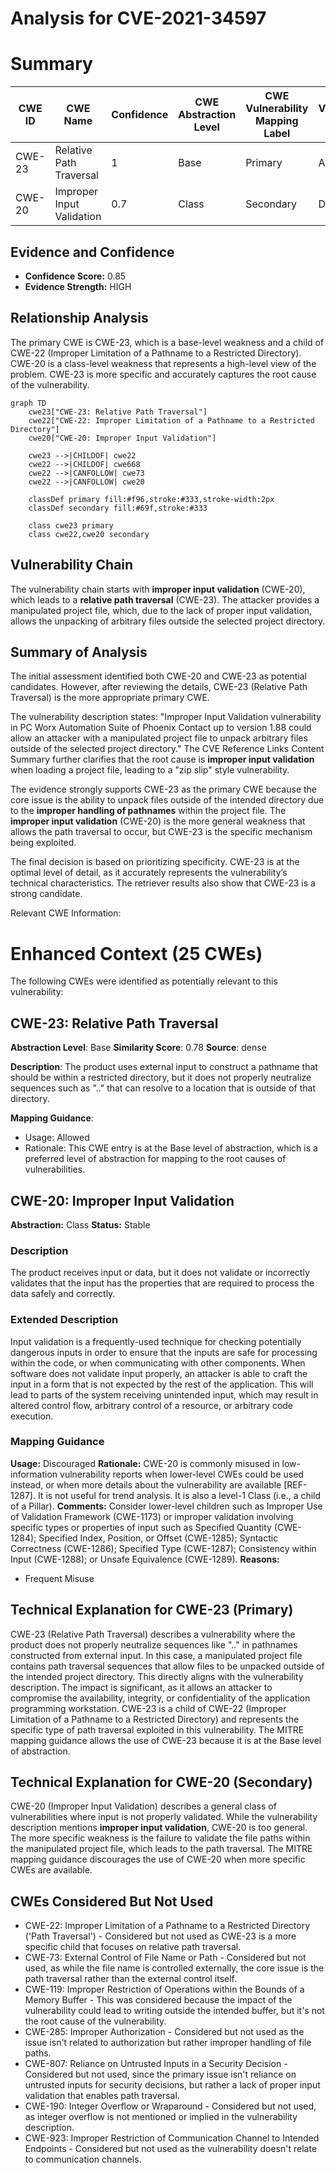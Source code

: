 # Analysis for CVE-2021-34597

# Summary
| CWE ID | CWE Name | Confidence | CWE Abstraction Level | CWE Vulnerability Mapping Label | CWE-Vulnerability Mapping Notes |
|---|---|---|---|---|---|
| CWE-23 | Relative Path Traversal | 1 | Base | Primary | Allowed |
| CWE-20 | Improper Input Validation | 0.7 | Class | Secondary | Discouraged |

## Evidence and Confidence

*   **Confidence Score:** 0.85
*   **Evidence Strength:** HIGH

## Relationship Analysis
The primary CWE is CWE-23, which is a base-level weakness and a child of CWE-22 (Improper Limitation of a Pathname to a Restricted Directory). CWE-20 is a class-level weakness that represents a high-level view of the problem. CWE-23 is more specific and accurately captures the root cause of the vulnerability.

```mermaid
graph TD
    cwe23["CWE-23: Relative Path Traversal"]
    cwe22["CWE-22: Improper Limitation of a Pathname to a Restricted Directory"]
    cwe20["CWE-20: Improper Input Validation"]
    
    cwe23 -->|CHILDOF| cwe22
    cwe22 -->|CHILDOF| cwe668
    cwe22 -->|CANFOLLOW| cwe73
    cwe22 -->|CANFOLLOW| cwe20

    classDef primary fill:#f96,stroke:#333,stroke-width:2px
    classDef secondary fill:#69f,stroke:#333
    
    class cwe23 primary
    class cwe22,cwe20 secondary
```

## Vulnerability Chain
The vulnerability chain starts with **improper input validation** (CWE-20), which leads to a **relative path traversal** (CWE-23). The attacker provides a manipulated project file, which, due to the lack of proper input validation, allows the unpacking of arbitrary files outside the selected project directory.

## Summary of Analysis
The initial assessment identified both CWE-20 and CWE-23 as potential candidates. However, after reviewing the details, CWE-23 (Relative Path Traversal) is the more appropriate primary CWE.

The vulnerability description states: "Improper Input Validation vulnerability in PC Worx Automation Suite of Phoenix Contact up to version 1.88 could allow an attacker with a manipulated project file to unpack arbitrary files outside of the selected project directory." The CVE Reference Links Content Summary further clarifies that the root cause is **improper input validation** when loading a project file, leading to a "zip slip" style vulnerability.

The evidence strongly supports CWE-23 as the primary CWE because the core issue is the ability to unpack files outside of the intended directory due to the **improper handling of pathnames** within the project file. The **improper input validation** (CWE-20) is the more general weakness that allows the path traversal to occur, but CWE-23 is the specific mechanism being exploited.

The final decision is based on prioritizing specificity. CWE-23 is at the optimal level of detail, as it accurately represents the vulnerability’s technical characteristics. The retriever results also show that CWE-23 is a strong candidate.

Relevant CWE Information:

# Enhanced Context (25 CWEs)
The following CWEs were identified as potentially relevant to this vulnerability:

## CWE-23: Relative Path Traversal
**Abstraction Level**: Base
**Similarity Score**: 0.78
**Source**: dense

**Description**:
The product uses external input to construct a pathname that should be within a restricted directory, but it does not properly neutralize sequences such as ".." that can resolve to a location that is outside of that directory.

**Mapping Guidance**:
- Usage: Allowed
- Rationale: This CWE entry is at the Base level of abstraction, which is a preferred level of abstraction for mapping to the root causes of vulnerabilities.

## CWE-20: Improper Input Validation
**Abstraction:** Class
**Status:** Stable

### Description
The product receives input or data, but it does
        not validate or incorrectly validates that the input has the
        properties that are required to process the data safely and
        correctly.

### Extended Description
Input validation is a frequently-used technique for checking potentially dangerous inputs in order to ensure that the inputs are safe for processing within the code, or when communicating with other components. When software does not validate input properly, an attacker is able to craft the input in a form that is not expected by the rest of the application. This will lead to parts of the system receiving unintended input, which may result in altered control flow, arbitrary control of a resource, or arbitrary code execution.

### Mapping Guidance
**Usage:** Discouraged
**Rationale:** CWE-20 is commonly misused in low-information vulnerability reports when lower-level CWEs could be used instead, or when more details about the vulnerability are available [REF-1287]. It is not useful for trend analysis. It is also a level-1 Class (i.e., a child of a Pillar).
**Comments:** Consider lower-level children such as Improper Use of Validation Framework (CWE-1173) or improper validation involving specific types or properties of input such as Specified Quantity (CWE-1284); Specified Index, Position, or Offset (CWE-1285); Syntactic Correctness (CWE-1286); Specified Type (CWE-1287); Consistency within Input (CWE-1288); or Unsafe Equivalence (CWE-1289).
**Reasons:**
- Frequent Misuse

## Technical Explanation for CWE-23 (Primary)
CWE-23 (Relative Path Traversal) describes a vulnerability where the product does not properly neutralize sequences like ".." in pathnames constructed from external input. In this case, a manipulated project file contains path traversal sequences that allow files to be unpacked outside of the intended project directory. This directly aligns with the vulnerability description. The impact is significant, as it allows an attacker to compromise the availability, integrity, or confidentiality of the application programming workstation. CWE-23 is a child of CWE-22 (Improper Limitation of a Pathname to a Restricted Directory) and represents the specific type of path traversal exploited in this vulnerability. The MITRE mapping guidance allows the use of CWE-23 because it is at the Base level of abstraction.

## Technical Explanation for CWE-20 (Secondary)
CWE-20 (Improper Input Validation) describes a general class of vulnerabilities where input is not properly validated. While the vulnerability description mentions **improper input validation**, CWE-20 is too general. The more specific weakness is the failure to validate the file paths within the manipulated project file, which leads to the path traversal. The MITRE mapping guidance discourages the use of CWE-20 when more specific CWEs are available.

## CWEs Considered But Not Used
- CWE-22: Improper Limitation of a Pathname to a Restricted Directory ('Path Traversal') - Considered but not used as CWE-23 is a more specific child that focuses on relative path traversal.
- CWE-73: External Control of File Name or Path - Considered but not used, as while the file name is controlled externally, the core issue is the path traversal rather than the external control itself.
- CWE-119: Improper Restriction of Operations within the Bounds of a Memory Buffer - This was considered because the impact of the vulnerability could lead to writing outside the intended buffer, but it's not the root cause of the vulnerability.
- CWE-285: Improper Authorization - Considered but not used as the issue isn't related to authorization but rather improper handling of file paths.
- CWE-807: Reliance on Untrusted Inputs in a Security Decision - Considered but not used, since the primary issue isn't reliance on untrusted inputs for security decisions, but rather a lack of proper input validation that enables path traversal.
- CWE-190: Integer Overflow or Wraparound - Considered but not used, as integer overflow is not mentioned or implied in the vulnerability description.
- CWE-923: Improper Restriction of Communication Channel to Intended Endpoints - Considered but not used as the vulnerability doesn't relate to communication channels.